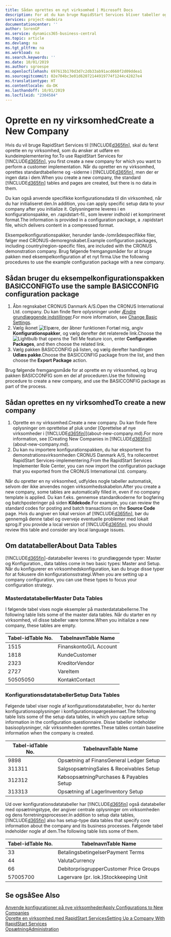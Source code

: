 ```yaml
---
title: Sådan oprettes en nyt virksomhed | Microsoft Docs
description: For at du kan bruge RapidStart Services bliver tabeller og sider oprettet, men der er ingen data i dem.
services: project-madeira
documentationcenter: ''
author: SorenGP
ms.service: dynamics365-business-central
ms.topic: article
ms.devlang: na
ms.tgt_pltfrm: na
ms.workload: na
ms.search.keywords: ''
ms.date: 10/01/2019
ms.author: sgroespe
ms.openlocfilehash: 697613b170d3d7c2db33ab91acd660f2d09ddea1
ms.sourcegitcommit: 02e704bc3e01d62072144919774f1244c42827e4
ms.translationtype: HT
ms.contentlocale: da-DK
ms.lasthandoff: 10/01/2019
ms.locfileid: "2304584"
---
```

# <a name="create-a-new-company"></a><span data-ttu-id="30efc-103">Oprette en ny virksomhed</span><span class="sxs-lookup"><span data-stu-id="30efc-103">Create a New Company</span></span>
<span data-ttu-id="30efc-104">Hvis du vil bruge RapidStart Services til [!INCLUDE[d365fin](includes/d365fin_md.md)], skal du først oprette en ny virksomhed, som du ønsker at udføre en kundeimplementering for.</span><span class="sxs-lookup"><span data-stu-id="30efc-104">To use RapidStart Services for [!INCLUDE[d365fin](includes/d365fin_md.md)], you first create a new company for which you want to perform a customer implementation.</span></span> <span data-ttu-id="30efc-105">Når du opretter en ny virksomhed, oprettes standardtabellerne og -siderne i [!INCLUDE[d365fin](includes/d365fin_md.md)], men der er ingen data i dem.</span><span class="sxs-lookup"><span data-stu-id="30efc-105">When you create a new company, the standard [!INCLUDE[d365fin](includes/d365fin_md.md)] tables and pages are created, but there is no data in them.</span></span>

<span data-ttu-id="30efc-106">Du kan også anvende specifikke konfigurationsdata til din virksomhed, når du har initialiseret den.</span><span class="sxs-lookup"><span data-stu-id="30efc-106">In addition, you can apply specific setup data to your company after you initialize it.</span></span> <span data-ttu-id="30efc-107">Oplysningerne leveres i en konfigurationspakke, en .rapidstart-fil., som leverer indhold i et komprimeret format.</span><span class="sxs-lookup"><span data-stu-id="30efc-107">The information is provided in a configuration package, a .rapidstart file, which delivers content in a compressed format.</span></span>  

<span data-ttu-id="30efc-108">Eksempelkonfigurationspakker, herunder lande-/områdespecifikke filer, følger med CRONUS-demoregnskabet.</span><span class="sxs-lookup"><span data-stu-id="30efc-108">Example configuration packages, including country/region-specific files, are included with the CRONUS demonstration company.</span></span> <span data-ttu-id="30efc-109">Brug følgende fremgangsmåder for at bruge pakken med eksempelkonfiguration af et nyt firma.</span><span class="sxs-lookup"><span data-stu-id="30efc-109">Use the following procedures to use the example configuration package with a new company.</span></span>  

## <a name="to-use-the-sample-basicconfig-configuration-package"></a><span data-ttu-id="30efc-110">Sådan bruger du eksempelkonfigurationspakken BASICCONFIG</span><span class="sxs-lookup"><span data-stu-id="30efc-110">To use the sample BASICCONFIG configuration package</span></span>  
1. <span data-ttu-id="30efc-111">Åbn regnskabet CRONUS Danmark A/S.</span><span class="sxs-lookup"><span data-stu-id="30efc-111">Open the CRONUS International Ltd. company.</span></span> <span data-ttu-id="30efc-112">Du kan finde flere oplysninger under [Ændre grundlæggende indstillinger](ui-change-basic-settings.md).</span><span class="sxs-lookup"><span data-stu-id="30efc-112">For more information, see [Change Basic Settings](ui-change-basic-settings.md).</span></span>
2. <span data-ttu-id="30efc-113">Vælg ikonet ![Elpære, der åbner funktionen Fortæl mig](media/ui-search/search_small.png "Fortæl mig, hvad du vil foretage dig"), angiv **Konfigurationspakker**, og vælg derefter det relaterede link.</span><span class="sxs-lookup"><span data-stu-id="30efc-113">Choose the ![Lightbulb that opens the Tell Me feature](media/ui-search/search_small.png "Tell me what you want to do") icon, enter **Configuration Packages**, and then choose the related link.</span></span>  
3. <span data-ttu-id="30efc-114">Vælg pakken BASICCONFIG på listen, og vælg derefter handlingen **Udlæs pakke**.</span><span class="sxs-lookup"><span data-stu-id="30efc-114">Choose the BASICCONFIG package from the list, and then choose the **Export Package** action.</span></span>  

<span data-ttu-id="30efc-115">Brug følgende fremgangsmåde for at oprette en ny virksomhed, og brug pakken BASICCONFIG som en del af proceduren.</span><span class="sxs-lookup"><span data-stu-id="30efc-115">Use the following procedure to create a new company, and use the BASICCONFIG package as part of the process.</span></span>  

## <a name="to-create-a-new-company"></a><span data-ttu-id="30efc-116">Sådan oprettes en ny virksomhed</span><span class="sxs-lookup"><span data-stu-id="30efc-116">To create a new company</span></span>  
1. <span data-ttu-id="30efc-117">Oprette en ny virksomhed.</span><span class="sxs-lookup"><span data-stu-id="30efc-117">Create a new company.</span></span> <span data-ttu-id="30efc-118">Du kan finde flere oplysninger om oprettelse af pluk under [Oprettelse af nye virksomheder i [!INCLUDE[d365fin](includes/d365fin_md.md)]](about-new-company.md).</span><span class="sxs-lookup"><span data-stu-id="30efc-118">For more information, see [Creating New Companies in [!INCLUDE[d365fin](includes/d365fin_md.md)]](about-new-company.md).</span></span>
2. <span data-ttu-id="30efc-119">Du kan nu importere konfigurationspakken, du har eksporteret fra demonstrationsvirksomheden CRONUS Danmark A/S, fra rollecentret RapidStart Services-implementering.</span><span class="sxs-lookup"><span data-stu-id="30efc-119">From the RapidStart Services Implementer Role Center, you can now import the configuration package that you exported from the CRONUS International Ltd. company.</span></span>

<span data-ttu-id="30efc-120">Når du opretter en ny virksomhed, udfyldes nogle tabeller automatisk, selvom der ikke anvendes nogen virksomhedsskabelon.</span><span class="sxs-lookup"><span data-stu-id="30efc-120">After you create a new company, some tables are automatically filled in, even if no company template is applied.</span></span> <span data-ttu-id="30efc-121">Du kan f.eks. gennemse standardkoderne for bogføring og batchposteringer på siden **Kildekode**.</span><span class="sxs-lookup"><span data-stu-id="30efc-121">For example, you can review the standard codes for posting and batch transactions on the **Source Code** page.</span></span> <span data-ttu-id="30efc-122">Hvis du angiver en lokal version af [!INCLUDE[d365fin](includes/d365fin_md.md)], bør du gennemgå denne tabel og overveje eventuelle problemer med lokalt sprog.</span><span class="sxs-lookup"><span data-stu-id="30efc-122">If you provide a local version of [!INCLUDE[d365fin](includes/d365fin_md.md)], you should review this table and consider any local language issues.</span></span>

## <a name="about-data-tables"></a><span data-ttu-id="30efc-123">Om datatabeller</span><span class="sxs-lookup"><span data-stu-id="30efc-123">About Data Tables</span></span>
[!INCLUDE[d365fin](includes/d365fin_md.md)]<span data-ttu-id="30efc-124">-datatabeller leveres i to grundlæggende typer: Master og Konfiguration.</span><span class="sxs-lookup"><span data-stu-id="30efc-124">, data tables come in two basic types: Master and Setup.</span></span> <span data-ttu-id="30efc-125">Når du konfigurerer en virksomhedskonfiguration, kan du bruge disse typer for at fokusere din konfigurationsstrategi.</span><span class="sxs-lookup"><span data-stu-id="30efc-125">When you are setting up a company configuration, you can use these types to focus your configuration strategy.</span></span>  

### <a name="master-data-tables"></a><span data-ttu-id="30efc-126">Masterdatatabeller</span><span class="sxs-lookup"><span data-stu-id="30efc-126">Master Data Tables</span></span>  
<span data-ttu-id="30efc-127">I følgende tabel vises nogle eksempler på masterdatatabellerne.</span><span class="sxs-lookup"><span data-stu-id="30efc-127">The following table lists some of the master data tables.</span></span> <span data-ttu-id="30efc-128">Når du starter en ny virksomhed, vil disse tabeller være tomme.</span><span class="sxs-lookup"><span data-stu-id="30efc-128">When you initialize a new company, these tables are empty.</span></span>  

|<span data-ttu-id="30efc-129">Tabel-id</span><span class="sxs-lookup"><span data-stu-id="30efc-129">Table No.</span></span>|<span data-ttu-id="30efc-130">Tabelnavn</span><span class="sxs-lookup"><span data-stu-id="30efc-130">Table Name</span></span>|  
|-------------------|--------------------|  
|<span data-ttu-id="30efc-131">15</span><span class="sxs-lookup"><span data-stu-id="30efc-131">15</span></span>|<span data-ttu-id="30efc-132">Finanskonto</span><span class="sxs-lookup"><span data-stu-id="30efc-132">G/L Account</span></span>|  
|<span data-ttu-id="30efc-133">18</span><span class="sxs-lookup"><span data-stu-id="30efc-133">18</span></span>|<span data-ttu-id="30efc-134">Kunde</span><span class="sxs-lookup"><span data-stu-id="30efc-134">Customer</span></span>|  
|<span data-ttu-id="30efc-135">23</span><span class="sxs-lookup"><span data-stu-id="30efc-135">23</span></span>|<span data-ttu-id="30efc-136">Kreditor</span><span class="sxs-lookup"><span data-stu-id="30efc-136">Vendor</span></span>|  
|<span data-ttu-id="30efc-137">27</span><span class="sxs-lookup"><span data-stu-id="30efc-137">27</span></span>|<span data-ttu-id="30efc-138">Vare</span><span class="sxs-lookup"><span data-stu-id="30efc-138">Item</span></span>|  
|<span data-ttu-id="30efc-139">5050</span><span class="sxs-lookup"><span data-stu-id="30efc-139">5050</span></span>|<span data-ttu-id="30efc-140">Kontakt</span><span class="sxs-lookup"><span data-stu-id="30efc-140">Contact</span></span>|  

### <a name="setup-data-tables"></a><span data-ttu-id="30efc-141">Konfigurationsdatatabeller</span><span class="sxs-lookup"><span data-stu-id="30efc-141">Setup Data Tables</span></span>  
<span data-ttu-id="30efc-142">Følgende tabel viser nogle af konfigurationsdatatabeller, hvor du henter konfigurationsoplysninger i konfigurationsspørgeskemaet.</span><span class="sxs-lookup"><span data-stu-id="30efc-142">The following table lists some of the setup data tables, in which you capture setup information in the configuration questionnaire.</span></span> <span data-ttu-id="30efc-143">Disse tabeller indeholder basisoplysninger, når virksomheden oprettes.</span><span class="sxs-lookup"><span data-stu-id="30efc-143">These tables contain baseline information when the company is created.</span></span>  

|<span data-ttu-id="30efc-144">Tabel-id</span><span class="sxs-lookup"><span data-stu-id="30efc-144">Table No.</span></span>|<span data-ttu-id="30efc-145">Tabelnavn</span><span class="sxs-lookup"><span data-stu-id="30efc-145">Table Name</span></span>|  
|-------------------|--------------------|  
|<span data-ttu-id="30efc-146">98</span><span class="sxs-lookup"><span data-stu-id="30efc-146">98</span></span>|<span data-ttu-id="30efc-147">Opsætning af Finans</span><span class="sxs-lookup"><span data-stu-id="30efc-147">General Ledger Setup</span></span>|  
|<span data-ttu-id="30efc-148">311</span><span class="sxs-lookup"><span data-stu-id="30efc-148">311</span></span>|<span data-ttu-id="30efc-149">Salgsopsætning</span><span class="sxs-lookup"><span data-stu-id="30efc-149">Sales & Receivables Setup</span></span>|  
|<span data-ttu-id="30efc-150">312</span><span class="sxs-lookup"><span data-stu-id="30efc-150">312</span></span>|<span data-ttu-id="30efc-151">Købsopsætning</span><span class="sxs-lookup"><span data-stu-id="30efc-151">Purchases & Payables Setup</span></span>|  
|<span data-ttu-id="30efc-152">313</span><span class="sxs-lookup"><span data-stu-id="30efc-152">313</span></span>|<span data-ttu-id="30efc-153">Opsætning af Lager</span><span class="sxs-lookup"><span data-stu-id="30efc-153">Inventory Setup</span></span>|  

<span data-ttu-id="30efc-154">Ud over konfigurationsdatatabeller har [!INCLUDE[d365fin](includes/d365fin_md.md)] også datatabeller med opsætningstype, der angiver centrale oplysninger om virksomheden og dens forretningsprocesser.</span><span class="sxs-lookup"><span data-stu-id="30efc-154">In addition to setup data tables, [!INCLUDE[d365fin](includes/d365fin_md.md)] also has setup-type data tables that specify core information about the company and its business processes.</span></span> <span data-ttu-id="30efc-155">Følgende tabel indeholder nogle af dem.</span><span class="sxs-lookup"><span data-stu-id="30efc-155">The following table lists some of them.</span></span>  

|<span data-ttu-id="30efc-156">Tabel-id</span><span class="sxs-lookup"><span data-stu-id="30efc-156">Table No.</span></span>|<span data-ttu-id="30efc-157">Tabelnavn</span><span class="sxs-lookup"><span data-stu-id="30efc-157">Table Name</span></span>|  
|-------------------|--------------------|  
|<span data-ttu-id="30efc-158">3</span><span class="sxs-lookup"><span data-stu-id="30efc-158">3</span></span>|<span data-ttu-id="30efc-159">Betalingsbetingelser</span><span class="sxs-lookup"><span data-stu-id="30efc-159">Payment Terms</span></span>|  
|<span data-ttu-id="30efc-160">4</span><span class="sxs-lookup"><span data-stu-id="30efc-160">4</span></span>|<span data-ttu-id="30efc-161">Valuta</span><span class="sxs-lookup"><span data-stu-id="30efc-161">Currency</span></span>|  
|<span data-ttu-id="30efc-162">6</span><span class="sxs-lookup"><span data-stu-id="30efc-162">6</span></span>|<span data-ttu-id="30efc-163">Debitorprisgrupper</span><span class="sxs-lookup"><span data-stu-id="30efc-163">Customer Price Groups</span></span>|  
|<span data-ttu-id="30efc-164">5700</span><span class="sxs-lookup"><span data-stu-id="30efc-164">5700</span></span>|<span data-ttu-id="30efc-165">Lagervare (pr. lok.)</span><span class="sxs-lookup"><span data-stu-id="30efc-165">Stockkeeping Unit</span></span>|

  

## <a name="see-also"></a><span data-ttu-id="30efc-166">Se også</span><span class="sxs-lookup"><span data-stu-id="30efc-166">See Also</span></span>  
[<span data-ttu-id="30efc-167">Anvende konfigurationer på nye virksomheder</span><span class="sxs-lookup"><span data-stu-id="30efc-167">Apply Configurations to New Companies</span></span>](admin-apply-configuration-to-new-companies.md)  
[<span data-ttu-id="30efc-168">Oprette en virksomhed med RapidStart Services</span><span class="sxs-lookup"><span data-stu-id="30efc-168">Setting Up a Company With RapidStart Services</span></span>](admin-set-up-a-company-with-rapidstart.md)  
[<span data-ttu-id="30efc-169">Opsætning</span><span class="sxs-lookup"><span data-stu-id="30efc-169">Administration</span></span>](admin-setup-and-administration.md)
